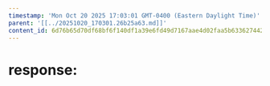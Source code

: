 ```yaml
---
timestamp: 'Mon Oct 20 2025 17:03:01 GMT-0400 (Eastern Daylight Time)'
parent: '[[../20251020_170301.26b25a63.md]]'
content_id: 6d76b65d70df68bf6f140df1a39e6fd49d7167aae4d02faa5b63362744266256
---
```


# response:
